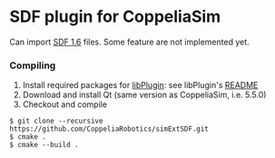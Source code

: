 # SDF plugin for CoppeliaSim

Can import [SDF 1.6](http://sdformat.org/spec?ver=1.6) files. Some feature are not implemented yet.

### Compiling

1. Install required packages for [libPlugin](https://github.com/CoppeliaRobotics/libPlugin): see libPlugin's [README](external/libPlugin/README.md)
2. Download and install Qt (same version as CoppeliaSim, i.e. 5.5.0)
3. Checkout and compile
```
$ git clone --recursive https://github.com/CoppeliaRobotics/simExtSDF.git
$ cmake .
$ cmake --build .
```
